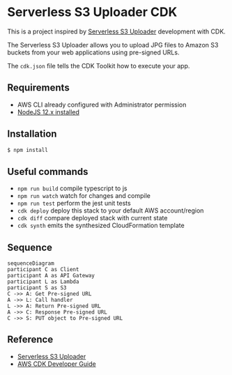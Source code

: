 # Serverless S3 Uploader CDK

This is a project inspired by [Serverless S3 Uploader](https://github.com/jbesw/sar-s3-serverless-uploader) development with CDK.

The Serverless S3 Uploader allows you to upload JPG files to Amazon S3 buckets from your web applications using pre-signed URLs.

The `cdk.json` file tells the CDK Toolkit how to execute your app.

## Requirements
* AWS CLI already configured with Administrator permission
* [NodeJS 12.x installed](https://nodejs.org/en/download/)

## Installation
```sh
$ npm install
```

## Useful commands

 * `npm run build`   compile typescript to js
 * `npm run watch`   watch for changes and compile
 * `npm run test`    perform the jest unit tests
 * `cdk deploy`      deploy this stack to your default AWS account/region
 * `cdk diff`        compare deployed stack with current state
 * `cdk synth`       emits the synthesized CloudFormation template

## Sequence

```mermaid
sequenceDiagram
participant C as Client
participant A as API Gateway
participant L as Lambda
participant S as S3
C ->> A: Get Pre-signed URL
A ->> L: Call handler
L ->> A: Return Pre-signed URL
A ->> C: Response Pre-signed URL
C ->> S: PUT object to Pre-signed URL
```



## Reference

- [Serverless S3 Uploader](https://github.com/jbesw/sar-s3-serverless-uploader)
- [AWS CDK Developer Guide](https://docs.aws.amazon.com/cdk/latest/guide/home.html)
